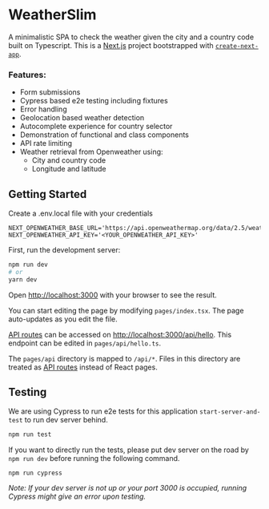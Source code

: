 # WeatherSlim

A minimalistic SPA to check the weather given the city and a country code built on Typescript. This is a [Next.js](https://nextjs.org/) project bootstrapped with [`create-next-app`](https://github.com/vercel/next.js/tree/canary/packages/create-next-app). 

### Features: 
- Form submissions
- Cypress based e2e testing including fixtures
- Error handling
- Geolocation based weather detection
- Autocomplete experience for country selector
- Demonstration of functional and class components
- API rate limiting
- Weather retrieval from Openweather using:
    - City and country code
    - Longitude and latitude

## Getting Started
Create a .env.local file with your credentials
```
NEXT_OPENWEATHER_BASE_URL='https://api.openweathermap.org/data/2.5/weather'
NEXT_OPENWEATHER_API_KEY='<YOUR_OPENWEATHER_API_KEY>'
```
First, run the development server:

```bash
npm run dev
# or
yarn dev
```

Open [http://localhost:3000](http://localhost:3000) with your browser to see the result.

You can start editing the page by modifying `pages/index.tsx`. The page auto-updates as you edit the file.

[API routes](https://nextjs.org/docs/api-routes/introduction) can be accessed on [http://localhost:3000/api/hello](http://localhost:3000/api/hello). This endpoint can be edited in `pages/api/hello.ts`.

The `pages/api` directory is mapped to `/api/*`. Files in this directory are treated as [API routes](https://nextjs.org/docs/api-routes/introduction) instead of React pages.

## Testing

We are using Cypress to run e2e tests for this application `start-server-and-test` to run dev server behind.

```bash
npm run test
```

If you want to directly run the tests, please put dev server on the road by `npm run dev` before running the following command.

```
npm run cypress
```

*Note: If your dev server is not up or your port 3000 is occupied, running Cypress might give an error upon testing.*